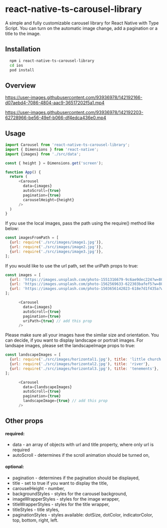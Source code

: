 # react-native-ts-carousel-library

A simple and fully customizable carousel library for React Native with Type Script. 
You can turn on the automatic image change, add a pagination or a title to the image.




## Installation

```bash
  npm i react-native-ts-carousel-library
  cd ios
  pod install
```
    
## Overview

https://user-images.githubusercontent.com/93936978/142192166-d07aebd4-7086-4804-aac9-36517202f5a1.mp4


https://user-images.githubusercontent.com/93936978/142192203-62728966-be56-49ef-b066-df4edca436e0.mp4


## Usage

```javascript
import Carousel from 'react-native-ts-carousel-library';
import { Dimensions } from 'react-native';
import {images} from './src/data';

const { height } = Dimensions.get('screen');

function App() {
  return (
      <Carousel
        data={images}
        autoScroll={true}
        pagination={true}
        carouselHeight={height}
      />
  )
}
```
If you use the local images, pass the path using the require() method like below:

```javascript
const imagesFromPath = [
  {url: require('./src/images/image1.jpg')},
  {url: require('./src/images/image2.jpg')},
  {url: require('./src/images/image3.jpg')},
];
```
If you would like to use the url path, set the uriPath props to true: 

```javascript
const images = [
  {url: 'https://images.unsplash.com/photo-1551316679-9c6ae9dec224?w=800&q=80'},
  {url: 'https://images.unsplash.com/photo-1562569633-622303bafef5?w=800&q=80'},
  {url: 'https://images.unsplash.com/photo-1503656142023-618e7d1f435a?w=800&q=80'},
];

      <Carousel
        data={images}
        autoScroll={true}
        pagination={true}
        uriPath={true} // add this prop
      />
```
Please make sure all your images have the similar size and orientation.
You can decide, if you want to display landscape or portrait images.
For landsape images, please set the landscapeImage props to true:

```javascript
const landscapeImages = [
  {url: require('./src/images/horizontal1.jpg'), title: 'little church'},
  {url: require('./src/images/horizontal2.jpg'), title: 'river'},
  {url: require('./src/images/horizontal3.jpg'), title: 'tenements'},
];

      <Carousel
        data={landscapeImages}
        autoScroll={true}
        pagination={true}
        landscapeImage={true} // add this prop
      />
```

## Other props

#### required:

- data - an array of objects with url and title property, where only url is required
- autoScroll - determines if the scroll animation should be turned on,

#### optional:

- pagination - determines if the pagination should be displayed,
- title - set to true if you want to display the title,
- carouselHeight - number,
- backgroundStyles - styles for the carousel background,
- imageWrapperStyles - styles for the image wrapper,
- titleWrapperStyles - styles for the title wrapper,
- titleStyles - title styles,
- paginationStyles - styles available: dotSize, dotColor, indicatorColor, top, bottom, right, left.

